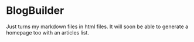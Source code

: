 # BlogBuilder

Just turns my markdown files in html files. It will soon be able to generate a homepage too with an articles list.

